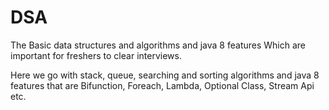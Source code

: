 # DSA

The Basic data structures and algorithms and java 8 features Which are important for freshers to clear interviews.

Here we go with stack, queue, searching and sorting algorithms and java 8 features that are Bifunction, Foreach, Lambda, Optional Class, Stream Api etc.
